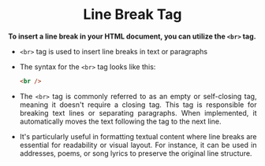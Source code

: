 <style>
  body {
    text-align: justify;
  }
</style>

<h1 style="text-align: center;">Line Break Tag</h1>

<b>To insert a line break in your HTML document, you can utilize the `<br>` tag.</b>

- `<br>` tag is used to insert line breaks in text or paragraphs

- The syntax for the `<br>` tag looks like this:

  ```html
  <br />
  ```

- The `<br>` tag is commonly referred to as an empty or self-closing tag, meaning it doesn't require a closing tag. This tag is responsible for breaking text lines or separating paragraphs. When implemented, it automatically moves the text following the tag to the next line.

- It's particularly useful in formatting textual content where line breaks are essential for readability or visual layout. For instance, it can be used in addresses, poems, or song lyrics to preserve the original line structure.
